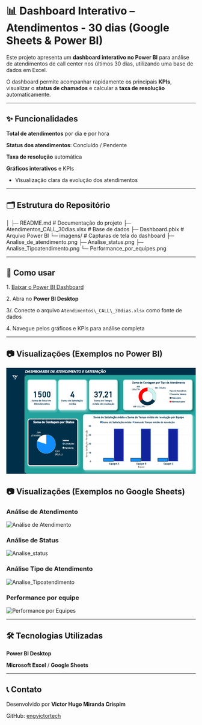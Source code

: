 # 📊  Dashboard Interativo – Atendimentos - 30 dias (Google Sheets & Power BI)



Este projeto apresenta um **dashboard interativo no Power BI** para análise de atendimentos de call center nos últimos 30 dias, utilizando uma base de dados em Excel.  



O dashboard permite acompanhar rapidamente os principais **KPIs**, visualizar o **status de chamados** e calcular a **taxa de resolução** automaticamente.



---



## ✨ Funcionalidades



**Total de atendimentos** por dia e por hora    

**Status dos atendimentos**: Concluído / Pendente  

 **Taxa de resolução** automática  

 **Gráficos interativos** e KPIs  

- Visualização clara da evolução dos atendimentos  



---



## 🗂 Estrutura do Repositório

│
├─ README.md # Documentação do projeto 
├─ Atendimentos\_CALL\_30dias.xlsx # Base de dados 
├─ Dashboard.pbix # Arquivo Power BI 
└─ imagens/ # Capturas de tela do dashboard 
├─ Analise\_de\_atendimento.png 
├─ Analise\_status.png 
├─ Analise\_Tipoatendimento.png 
└─ Performance\_por_equipes.png


---



## 🚀 Como usar



1\. [Baixar o Power BI Dashboard](powerbi/atendimento-call30dias.pbix)  

2\. Abra no **Power BI Desktop**  

3/. Conecte o arquivo `Atendimentos\_CALL\_30dias.xlsx` como fonte de dados  

4\. Navegue pelos gráficos e KPIs para análise completa  



---

## 📷 Visualizações (Exemplos no Power BI)

![Dashboards_Powerbi](images/Dashboards_Powerbi.png)



## 📷 Visualizações (Exemplos no Google Sheets)



### Análise de Atendimento

![Análise de Atendimento](images/Analise\_de\_atendimento.png)



### Análise de Status

![Analise_status](images/Analise\_status.png)



### Análise Tipo de Atendimento

![Analise_Tipoatendimento](images/Analise\_Tipoatendimento.png)



### Performance por equipe

![Performance por Equipes](images/Performance\_por_equipes.png)




---



## 🛠 Tecnologias Utilizadas



 **Power BI Desktop**  

**Microsoft Excel** / **Google Sheets**  



---



## 📞 Contato



Desenvolvido por **Victor Hugo Miranda Crispim**  

GitHub: [engvictortech](https://github.com/engvictortech)



